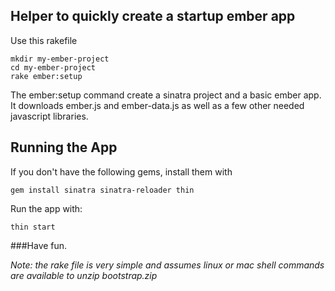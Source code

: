 ## Helper to quickly create a startup ember app

Use this rakefile

    mkdir my-ember-project
    cd my-ember-project
    rake ember:setup

The ember:setup command create a sinatra project and a basic ember app.
It downloads ember.js and ember-data.js as well as a few other needed javascript libraries.

## Running the App

If you don't have the following gems, install them with

    gem install sinatra sinatra-reloader thin 

Run the app with:

    thin start

###Have fun.

*Note: the rake file is very simple and assumes linux or mac shell commands are available to unzip bootstrap.zip*

